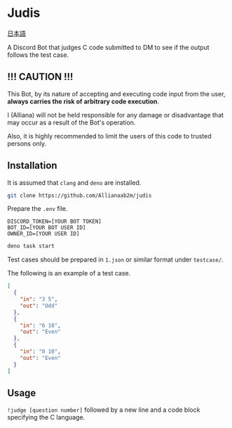 # Judis

[日本語](./README_ja.md)

A Discord Bot that judges C code submitted to DM to see if the output follows the test case.

## !!! CAUTION !!!

This Bot, by its nature of accepting and executing code input from the user, **always carries the risk of arbitrary code execution**.

I (Alliana) will not be held responsible for any damage or disadvantage that may occur as a result of the Bot's operation.

Also, it is highly recommended to limit the users of this code to trusted persons only.

## Installation

It is assumed that `clang` and `deno` are installed.

```sh
git clone https://github.com/Allianaab2m/judis
```

Prepare the `.env` file.

```txt:.env
DISCORD_TOKEN=[YOUR BOT TOKEN]
BOT_ID=[YOUR BOT USER ID]
OWNER_ID=[YOUR USER ID]
```

```sh
deno task start
```

Test cases should be prepared in ``1.json`` or similar format under ``testcase/``.

The following is an example of a test case.

```json:1.json
[
  {
    "in": "3 5",
    "out": "Odd"
  },
  {
    "in": "6 10",
    "out": "Even"
  },
  {
    "in": "0 10",
    "out": "Even"
  }
]

```

## Usage

`!judge [question number]` followed by a new line and a code block specifying the C language.
